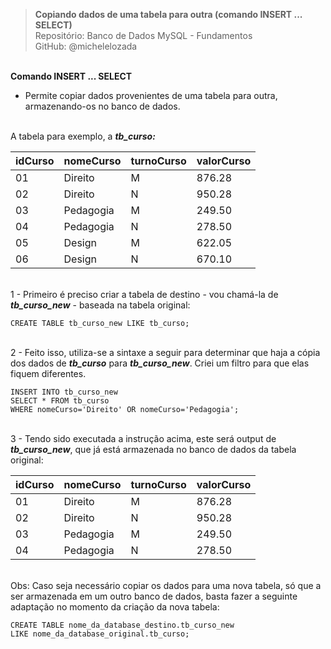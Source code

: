 > **Copiando dados de uma tabela para outra (comando INSERT ... SELECT)**     
> Repositório: Banco de Dados MySQL - Fundamentos  
> GitHub: @michelelozada
&nbsp;
     
&nbsp;     
**Comando INSERT ... SELECT**    
* Permite copiar dados provenientes de uma tabela para outra, armazenando-os no banco de dados.
&nbsp;
     
&nbsp;    
A tabela para exemplo, a ***tb_curso:***

| idCurso | nomeCurso | turnoCurso | valorCurso  |
| :---    | :--       | :--        | :---        |
| 01      | Direito   | M          | 876.28      |
| 02      | Direito   | N          | 950.28      |
| 03      | Pedagogia | M          | 249.50      |
| 04      | Pedagogia | N          | 278.50      |
| 05      | Design    | M          | 622.05      |
| 06      | Design    | N          | 670.10      |

&nbsp;
&nbsp;    
1 - Primeiro é preciso criar a tabela de destino - vou chamá-la de ***tb_curso_new*** - baseada na tabela original:
```mysql
CREATE TABLE tb_curso_new LIKE tb_curso;
```
&nbsp;
&nbsp;    
2 - Feito isso, utiliza-se a sintaxe a seguir para determinar que haja a cópia dos dados de ***tb_curso*** para ***tb_curso_new***. Criei um filtro para que elas fiquem diferentes.
```mysql
INSERT INTO tb_curso_new
SELECT * FROM tb_curso
WHERE nomeCurso='Direito' OR nomeCurso='Pedagogia';
```
&nbsp;
&nbsp;  
3 - Tendo sido executada a instrução acima, este será output de ***tb_curso_new***, que já está armazenada no banco de dados da tabela original:

| idCurso | nomeCurso | turnoCurso | valorCurso  |
| :---    | :--       | :--        | :---        |
| 01      | Direito   | M          | 876.28      |
| 02      | Direito   | N          | 950.28      |
| 03      | Pedagogia | M          | 249.50      |
| 04      | Pedagogia | N          | 278.50      |

&nbsp;
&nbsp;   
Obs: Caso seja necessário copiar os dados para uma nova tabela, só que a ser armazenada em um outro banco de dados, basta fazer a seguinte adaptação no momento da criação da nova tabela:
```mysql
CREATE TABLE nome_da_database_destino.tb_curso_new 
LIKE nome_da_database_original.tb_curso;
```